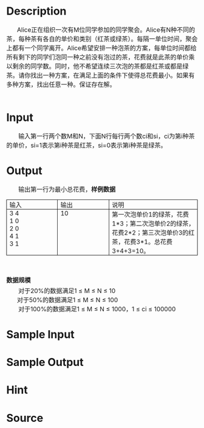 
# Description

<div class="content"><div style="text-indent: 21pt"><span style="font-size: medium">Alice正在组织一次有M位同学参加的同学聚会。Alice有N种不同的茶，每种茶有各自的单价和类别（红茶或绿茶）。每隔一单位时间，聚会上都有一个同学离开。Alice希望安排一种泡茶的方案，每单位时间都给所有剩下的同学们泡同一种之前没有泡过的茶，花费就是此茶的单价乘以剩余的同学数。同时，他不希望连续三次泡的茶都是红茶或都是绿茶。请你找出一种方案，在满足上面的条件下使得总花费最小。如果有多种方案，找出任意一种。保证存在解。</span></div>
<div><span style="font-size: medium"> </span></div></div>

# Input

<div class="content"><div><span style="font-size: medium">       输入第一行两个数M和N，下面N行每行两个数ci和si，ci为第i种茶的单价，si=1表示第i种茶是红茶，si=0表示第i种茶是绿茶。</span></div></div>

# Output

<div class="content"><div><span style="font-size: medium">       输出第一行为最小总花费，</span><span style="font-size: medium"><b>样例数据</b></span></div>
<p>
<table cellspacing="0" cellpadding="0" border="1" style="border-right: medium none; border-top: medium none; border-left: medium none; border-bottom: medium none; border-collapse: collapse">
    <tbody>
        <tr>
            <td valign="top" width="155" style="border-right: black 1pt solid; padding-right: 5.4pt; border-top: black 1pt solid; padding-left: 5.4pt; padding-bottom: 0cm; border-left: black 1pt solid; width: 116.1pt; padding-top: 0cm; border-bottom: black 1pt solid; background-color: transparent">
            <div><span style="font-size: medium">输入</span></div>
            </td>
            <td valign="top" width="155" style="border-right: black 1pt solid; padding-right: 5.4pt; border-top: black 1pt solid; padding-left: 5.4pt; padding-bottom: 0cm; border-left: #ece9d8; width: 116.1pt; padding-top: 0cm; border-bottom: black 1pt solid; background-color: transparent">
            <div><span style="font-size: medium">输出</span></div>
            </td>
            <td valign="top" width="259" style="border-right: black 1pt solid; padding-right: 5.4pt; border-top: black 1pt solid; padding-left: 5.4pt; padding-bottom: 0cm; border-left: #ece9d8; width: 193.9pt; padding-top: 0cm; border-bottom: black 1pt solid; background-color: transparent">
            <div><span style="font-size: medium">说明</span></div>
            </td>
        </tr>
        <tr>
            <td valign="top" width="155" style="border-right: black 1pt solid; padding-right: 5.4pt; border-top: #ece9d8; padding-left: 5.4pt; padding-bottom: 0cm; border-left: black 1pt solid; width: 116.1pt; padding-top: 0cm; border-bottom: black 1pt solid; background-color: transparent">
            <div><span style="font-size: medium">3 4</span></div>
            <div><span style="font-size: medium">1 0</span></div>
            <div><span style="font-size: medium">2 0</span></div>
            <div><span style="font-size: medium">4 1</span></div>
            <div><span style="font-size: medium">3 1</span></div>
            </td>
            <td valign="top" width="155" style="border-right: black 1pt solid; padding-right: 5.4pt; border-top: #ece9d8; padding-left: 5.4pt; padding-bottom: 0cm; border-left: #ece9d8; width: 116.1pt; padding-top: 0cm; border-bottom: black 1pt solid; background-color: transparent">
            <div><span style="font-size: medium">10</span></div>
            </td>
            <td valign="top" width="259" style="border-right: black 1pt solid; padding-right: 5.4pt; border-top: #ece9d8; padding-left: 5.4pt; padding-bottom: 0cm; border-left: #ece9d8; width: 193.9pt; padding-top: 0cm; border-bottom: black 1pt solid; background-color: transparent">
            <div><span style="font-size: medium">第一次泡单价1的绿茶，花费1*3；第二次泡单价2的绿茶，花费2*2；第三次泡单价3的红茶，花费3*1。总花费3+4+3=10。</span></div>
            </td>
        </tr>
    </tbody>
</table>
</p>
<div><span style="font-size: medium"> </span></div>
<div style="margin: 12pt 0cm 3pt"><span style="font-size: medium"><b>数据规模</b></span></div>
<div><span style="font-size: medium">       对于20%的数据满足1 ≤ M ≤ N ≤ 10</span></div>
<div style="text-indent: 21pt"><span style="font-size: medium">对于50%的数据满足1 ≤ M ≤ N ≤ 100</span></div>
<div><span style="font-size: medium">       对于100%的数据满足1 ≤ M ≤ N ≤ 1000，1 ≤ ci ≤ 100000</span></div></div>

# Sample Input

<div class="content"><span class="sampledata"></span></div>

# Sample Output

<div class="content"><span class="sampledata"></span></div>

# Hint

<div class="content"><p></p></div>

# Source

<div class="content"><p><a href="problemset.php?search="></a></p></div>

